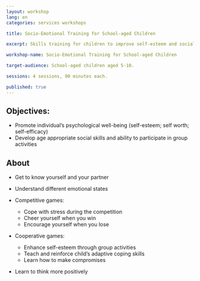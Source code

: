 ```yaml
---
layout: workshop
lang: en
categories: services workshops

title: Socio-Emotional Training for School-aged Children

excerpt: Skills training for children to improve self-esteem and social well-being.

workshop-name: Socio-Emotional Training for School-aged Children

target-audience: School-aged children aged 5-10.

sessions: 4 sessions, 90 minutes each.

published: true
---
```

## Objectives:
* Promote individual’s psychological well-being (self-esteem; self worth; self-efficacy)
* Develop age appropriate social skills and ability to participate in group activities

## About
* Get to know yourself and your partner

* Understand different emotional states

* Competitive games:
	* Cope with stress during the competition
	* Cheer yourself when you win
	* Encourage yourself when you lose

* Cooperative games:
	* Enhance self-esteem through group activities
	* Teach and reinforce child’s adaptive coping skills
	* Learn how to make compromises

* Learn to think more positively
